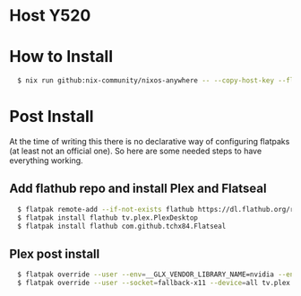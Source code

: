 # Host Y520

# How to Install
```bash
  $ nix run github:nix-community/nixos-anywhere -- --copy-host-key --flake .#y520 root@<target_host>
```

# Post Install

At the time of writing this there is no declarative way of configuring flatpaks (at least not an official one). So here are some needed steps to have everything working.

## Add flathub repo and install Plex and Flatseal
```bash
  $ flatpak remote-add --if-not-exists flathub https://dl.flathub.org/repo/flathub.flatpakrepo
  $ flatpak install flathub tv.plex.PlexDesktop
  $ flatpak install flathub com.github.tchx84.Flatseal
```

## Plex post install
```bash
  $ flatpak override --user --env=__GLX_VENDOR_LIBRARY_NAME=nvidia --env=__NV_PRIME_RENDER_OFFLOAD=1 --env=QT_QPA_PLATFORM=xcb --env=GBM_BACKEND=nvidia tv.plex.PlexDesktop
  $ flatpak override --user --socket=fallback-x11 --device=all tv.plex.PlexDesktop
```
